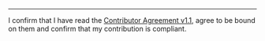 

______________________________________
I confirm that I have read the [Contributor Agreement v1.1](https://github.com/tegonal/gt/blob/v0.16.0/.github/Contributor%20Agreement.txt), agree to be bound on them and confirm that my contribution is compliant.
